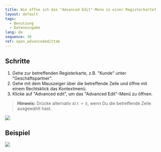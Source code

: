 ```yaml
---
title: Wie öffne ich das "Advanced Edit"-Menü in einer Registerkarte?
layout: default
tags:
  - Benutzung
  - Dateneingabe
lang: de
sequence: 30
ref: open_advancededittab
---
```


## Schritte

1. Gehe zur betreffenden Registerkarte, z.B. "Kunde" unter "Geschäftspartner".
1. Gehe mit dem Mauszeiger über die betreffende Zeile und öffne mit einem Rechtsklick das Kontextmenü.
1. Klicke auf "Advanced edit", um das "Advanced Edit"-Menü zu öffnen.<br>
 >**Hinweis:** Drücke alternativ `Alt + E`, wenn Du die betreffende Zeile ausgewählt hast.

![](assets/AdvancedEdit_KontextMenü.png)

## Beispiel
![](assets/AdvancedEditTab_Öffnen.gif)
